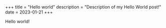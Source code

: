 +++
title = "Hello world"
description = "Description of my Hello World post!"
date = 2023-01-21
+++

Hello world!